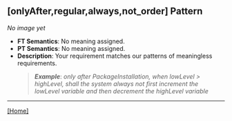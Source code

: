 ## [onlyAfter,regular,always,not_order] Pattern
_No image yet_
 * **FT Semantics**: No meaning assigned.
 * **PT Semantics**: No meaning assigned.
 * **Description**: Your requirement matches our patterns of meaningless requirements.
   > **_Example_**: _only after PackageInstallation,  when lowLevel > highLevel, shall the system  always not first  increment the lowLevel variable and then  decrement the highLevel variable_   
***
[[Home]](../semantics.md)